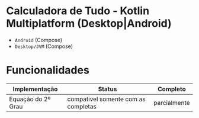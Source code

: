 # Calculadora de Tudo - **Kotlin Multiplatform** (Desktop|Android)

-   `Android` (Compose)
-   `Desktop/JVM` (Compose)

# Funcionalidades
| Implementação | Status | Completo |
|--|--|--|
| Equação do 2º Grau | compativel somente com as completas | parcialmente
